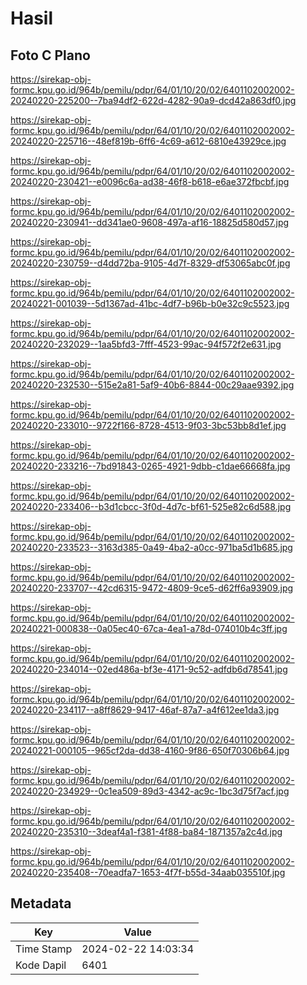 # Hasil

## Foto C Plano

https://sirekap-obj-formc.kpu.go.id/964b/pemilu/pdpr/64/01/10/20/02/6401102002002-20240220-225200--7ba94df2-622d-4282-90a9-dcd42a863df0.jpg

https://sirekap-obj-formc.kpu.go.id/964b/pemilu/pdpr/64/01/10/20/02/6401102002002-20240220-225716--48ef819b-6ff6-4c69-a612-6810e43929ce.jpg

https://sirekap-obj-formc.kpu.go.id/964b/pemilu/pdpr/64/01/10/20/02/6401102002002-20240220-230421--e0096c6a-ad38-46f8-b618-e6ae372fbcbf.jpg

https://sirekap-obj-formc.kpu.go.id/964b/pemilu/pdpr/64/01/10/20/02/6401102002002-20240220-230941--dd341ae0-9608-497a-af16-18825d580d57.jpg

https://sirekap-obj-formc.kpu.go.id/964b/pemilu/pdpr/64/01/10/20/02/6401102002002-20240220-230759--d4dd72ba-9105-4d7f-8329-df53065abc0f.jpg

https://sirekap-obj-formc.kpu.go.id/964b/pemilu/pdpr/64/01/10/20/02/6401102002002-20240221-001039--5d1367ad-41bc-4df7-b96b-b0e32c9c5523.jpg

https://sirekap-obj-formc.kpu.go.id/964b/pemilu/pdpr/64/01/10/20/02/6401102002002-20240220-232029--1aa5bfd3-7fff-4523-99ac-94f572f2e631.jpg

https://sirekap-obj-formc.kpu.go.id/964b/pemilu/pdpr/64/01/10/20/02/6401102002002-20240220-232530--515e2a81-5af9-40b6-8844-00c29aae9392.jpg

https://sirekap-obj-formc.kpu.go.id/964b/pemilu/pdpr/64/01/10/20/02/6401102002002-20240220-233010--9722f166-8728-4513-9f03-3bc53bb8d1ef.jpg

https://sirekap-obj-formc.kpu.go.id/964b/pemilu/pdpr/64/01/10/20/02/6401102002002-20240220-233216--7bd91843-0265-4921-9dbb-c1dae66668fa.jpg

https://sirekap-obj-formc.kpu.go.id/964b/pemilu/pdpr/64/01/10/20/02/6401102002002-20240220-233406--b3d1cbcc-3f0d-4d7c-bf61-525e82c6d588.jpg

https://sirekap-obj-formc.kpu.go.id/964b/pemilu/pdpr/64/01/10/20/02/6401102002002-20240220-233523--3163d385-0a49-4ba2-a0cc-971ba5d1b685.jpg

https://sirekap-obj-formc.kpu.go.id/964b/pemilu/pdpr/64/01/10/20/02/6401102002002-20240220-233707--42cd6315-9472-4809-9ce5-d62ff6a93909.jpg

https://sirekap-obj-formc.kpu.go.id/964b/pemilu/pdpr/64/01/10/20/02/6401102002002-20240221-000838--0a05ec40-67ca-4ea1-a78d-074010b4c3ff.jpg

https://sirekap-obj-formc.kpu.go.id/964b/pemilu/pdpr/64/01/10/20/02/6401102002002-20240220-234014--02ed486a-bf3e-4171-9c52-adfdb6d78541.jpg

https://sirekap-obj-formc.kpu.go.id/964b/pemilu/pdpr/64/01/10/20/02/6401102002002-20240220-234117--a8ff8629-9417-46af-87a7-a4f612ee1da3.jpg

https://sirekap-obj-formc.kpu.go.id/964b/pemilu/pdpr/64/01/10/20/02/6401102002002-20240221-000105--965cf2da-dd38-4160-9f86-650f70306b64.jpg

https://sirekap-obj-formc.kpu.go.id/964b/pemilu/pdpr/64/01/10/20/02/6401102002002-20240220-234929--0c1ea509-89d3-4342-ac9c-1bc3d75f7acf.jpg

https://sirekap-obj-formc.kpu.go.id/964b/pemilu/pdpr/64/01/10/20/02/6401102002002-20240220-235310--3deaf4a1-f381-4f88-ba84-1871357a2c4d.jpg

https://sirekap-obj-formc.kpu.go.id/964b/pemilu/pdpr/64/01/10/20/02/6401102002002-20240220-235408--70eadfa7-1653-4f7f-b55d-34aab035510f.jpg


## Metadata

| Key        | Value               |
| ---------- | ------------------- |
| Time Stamp | 2024-02-22 14:03:34 |
| Kode Dapil | 6401                |



